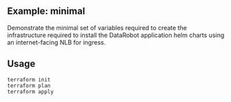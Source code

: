 ## Example: minimal
Demonstrate the minimal set of variables required to create the infrastructure required to install the DataRobot application helm charts using an internet-facing NLB for ingress.

## Usage
```
terraform init
terraform plan
terraform apply
```
